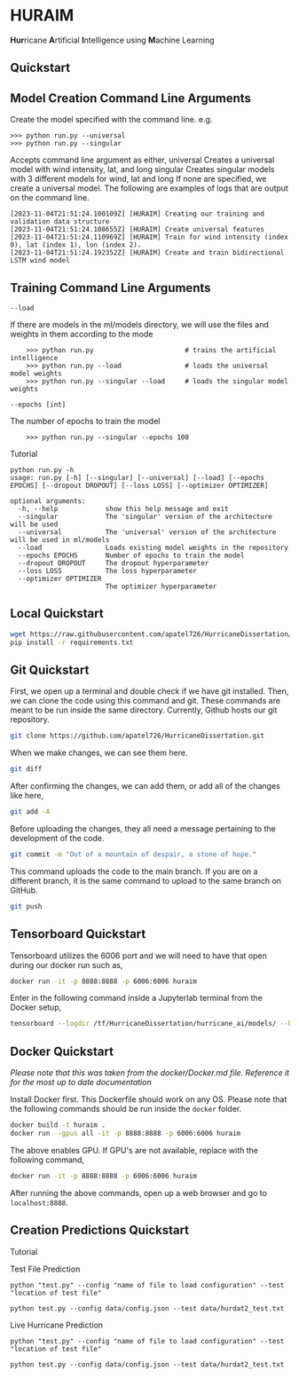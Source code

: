 # HURAIM

**Hur**ricane **A**rtificial **I**ntelligence using **M**achine Learning 

## Quickstart

Model Creation Command Line Arguments
----------------------------

Create the model specified with the command line. e.g.

    >>> python run.py --universal
    >>> python run.py --singular

Accepts command line argument as either,
    universal
        Creates a universal model with wind intensity, lat, and long
    singular
        Creates singular models with 3 different models for wind, lat and long
If none are specified, we create a universal model. The following are examples of logs that are output on the command line.

```
[2023-11-04T21:51:24.100109Z] [HURAIM] Creating our training and validation data structure
[2023-11-04T21:51:24.108655Z] [HURAIM] Create universal features
[2023-11-04T21:51:24.110969Z] [HURAIM] Train for wind intensity (index 0), lat (index 1), lon (index 2).
[2023-11-04T21:51:24.192352Z] [HURAIM] Create and train bidirectional LSTM wind model
```

Training Command Line Arguments
-------------------------------

`--load`

If there are models in the ml/models directory, we will use the files and weights in them according to the mode

        >>> python run.py                       # trains the artificial intelligence
        >>> python run.py --load                # loads the universal model weights
        >>> python run.py --singular --load     # loads the singular model weights
`--epochs [int]`

The number of epochs to train the model

        >>> python run.py --singular --epochs 100
Tutorial

    python run.py -h
    usage: run.py [-h] [--singular] [--universal] [--load] [--epochs EPOCHS] [--dropout DROPOUT] [--loss LOSS] [--optimizer OPTIMIZER]

    optional arguments:
      -h, --help            show this help message and exit
      --singular            The 'singular' version of the architecture will be used
      --universal           The 'universal' version of the architecture will be used in ml/models
      --load                Loads existing model weights in the repository
      --epochs EPOCHS       Number of epochs to train the model
      --dropout DROPOUT     The dropout hyperparameter
      --loss LOSS           The loss hyperparameter
      --optimizer OPTIMIZER
                            The optimizer hyperparameter

## Local Quickstart

```bash
wget https://raw.githubusercontent.com/apatel726/HurricaneDissertation/mlflow/docker/files/requirements.txt
pip install -r requirements.txt
```

## Git Quickstart

First, we open up a terminal and double check if we have git installed. 
Then, we can clone the code using this command and git. These commands 
are meant to be run inside the same directory. Currently, Github hosts
our git repository.

```bash
git clone https://github.com/apatel726/HurricaneDissertation.git
```
When we make changes, we can see them here.

```bash
git diff
```
After confirming the changes, we can add them, or add all of the changes like here,

```bash
git add -A
```
Before uploading the changes, they all need a message pertaining to the development
of the code. 

```bash
git commit -m "Out of a mountain of despair, a stone of hope."
```
This command uploads the code to the main branch. If you are on a different branch,
it is the same command to upload to the same branch on GitHub.

```bash
git push
```
                            
Tensorboard Quickstart
----------------------

Tensorboard utilizes the 6006 port and we will need to have that open during our docker run such as,

```bash
docker run -it -p 8888:8888 -p 6006:6006 huraim
```

Enter in the following command inside a Jupyterlab terminal from the Docker setup,

```bash
tensorboard --logdir /tf/HurricaneDissertation/hurricane_ai/models/ --bind_all
```

## Docker Quickstart

_Please note that this was taken from the docker/Docker.md file. Reference it for the most up to date documentation_


Install Docker first. This Dockerfile should work on any OS. Please note that
the following commands should be run inside the `docker` folder.

```bash
docker build -t huraim .
docker run --gpus all -it -p 8888:8888 -p 6006:6006 huraim
```

The above enables GPU. If GPU's are not available, replace with the following command,
```bash
docker run -it -p 8888:8888 -p 6006:6006 huraim
```

After running the above commands, open up a web browser and go to
`localhost:8888`. 

Creation Predictions Quickstart
----------------------


Tutorial

Test File Prediction

`python "test.py" --config "name of file to load configuration" --test "location of test file"`

`python test.py --config data/config.json --test data/hurdat2_test.txt`

Live Hurricane Prediction

`python "test.py" --config "name of file to load configuration" --test "location of test file"`

`python test.py --config data/config.json --test data/hurdat2_test.txt`
